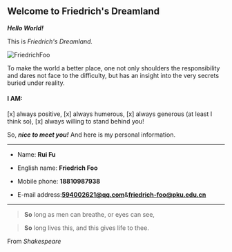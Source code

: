 ## Welcome to Friedrich's Dreamland

***Hello World!***

This is *Friedrich's Dreamland.*

![FriedrichFoo](https://avatars1.githubusercontent.com/u/43376792?s=400&u=480b27b597aa8a845708759d741e1a036533073f&v=4)

To make the world a better place, one not only shoulders the responsibility and dares not face to the difficulty, but has an insight into the very secrets buried under reality.

#### I AM:

[x] always positive,
[x] always humerous,
[x] always generous (at least I think so),
[x] always willing to stand behind you!
 
So, ***nice to meet you!*** And here is my personal information.

***
* Name: **Rui Fu**
 
* English name: **Friedrich Foo**
 
* Mobile phone: **18810987938**
 
* E-mail address:**594002621@qq.com**&**friedrich-foo@pku.edu.cn**

***
 
  >**So** long as men can breathe, or eyes can see,
 
  >**So** long lives this, and this gives life to thee.
  
   From *Shakespeare*
